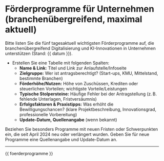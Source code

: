 # Förderprogramme für Unternehmen (branchenübergreifend, maximal aktuell)

Bitte listen Sie die fünf tagesaktuell wichtigsten Förderprogramme auf,
die branchenübergreifend Digitalisierung und KI-Innovationen in Unternehmen unterstützen (Stand: {{ datum }}).

- Erstellen Sie eine Tabelle mit folgenden Spalten:
  - **Name & Link:** Titel und Link zur Anlaufstelle/Infoseite
  - **Zielgruppe:** Wer ist antragsberechtigt? (Start-ups, KMU, Mittelstand, bestimmte Branchen)
  - **Förderhöhe/Nutzen:** Höhe von Zuschüssen, Krediten oder steuerlichen Vorteilen; wichtigste Vorteile/Leistungen
  - **Typische Stolpersteine:** Häufige Fehler bei der Antragstellung (z. B. fehlende Unterlagen, Fristversäumnis)
  - **Erfolgsfaktoren & Praxistipps:** Was erhöht die Bewilligungschancen? (klare Projektbeschreibung, Innovationsgrad, professionelle Vorbereitung)
  - **Update-Datum, Quellenangabe** (wenn bekannt)

Beziehen Sie besonders Programme mit neuen Fristen oder Schwerpunkten ein, die seit April 2024 neu oder verlängert wurden. Geben Sie für neue Programme eine Quellenangabe und Update-Datum an.

---

{{ foerderprogramme }}

